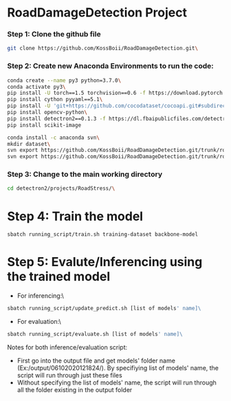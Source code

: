 # RoadDamageDetection Project

### Step 1: Clone the github file
```bash
git clone https://github.com/KossBoii/RoadDamageDetection.git\
```

### Step 2: Create new Anaconda Environments to run the code:
```bash
conda create --name py3 python=3.7.0\
conda activate py3\
pip install -U torch==1.5 torchvision==0.6 -f https://download.pytorch.org/whl/cu101/torch_stable.html \
pip install cython pyyaml==5.1\
pip install -U 'git+https://github.com/cocodataset/cocoapi.git#subdirectory=PythonAPI' \
pip install opencv-python\
pip install detectron2==0.1.3 -f https://dl.fbaipublicfiles.com/detectron2/wheels/cu101/torch1.5/index.html \
pip install scikit-image

conda install -c anaconda svn\
mkdir dataset\
svn export https://github.com/KossBoii/RoadDamageDetection.git/trunk/roadstress_new ./dataset/roadstress_new\
svn export https://github.com/KossBoii/RoadDamageDetection.git/trunk/roadstress_old ./dataset/roadstress_old\
```

### Step 3: Change to the main working directory
```bash
cd detectron2/projects/RoadStress/\
```

# Step 4: Train the model
```bash
sbatch running_script/train.sh training-dataset backbone-model
```

# Step 5: Evalute/Inferencing using the trained model
- For inferencing:\
```bash
sbatch running_script/update_predict.sh [list of models' name]\
```
- For evaluation:\
```bash
sbatch running_script/evaluate.sh [list of models' name]\
```

Notes for both inference/evaluation script: 
- First go into the output file and get models' folder name (Ex:/output/06102020121824/). By specifiying list of models' name, the script will run through just these files
- Without specifying the list of models' name, the script will run through all the folder existing in the output folder
